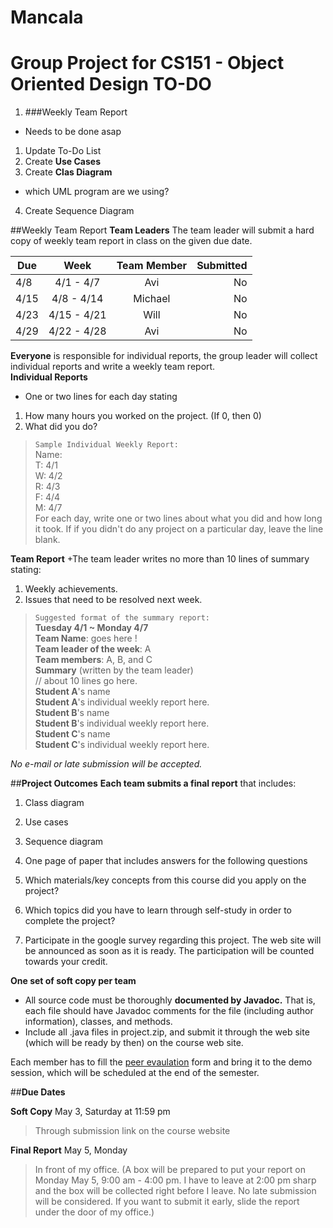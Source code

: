 Mancala
=======

Group Project for CS151 - Object Oriented Design
TO-DO
=======
1. ###Weekly Team Report
  * Needs to be done asap
1. Update To-Do List  
2. Create **Use Cases**  
3. Create **Clas Diagram**
  * which UML program are we using?
4. Create Sequence Diagram


##Weekly Team Report
__Team Leaders__
The team leader will submit a hard copy of weekly team report in class on the given due date.

| Due| Week        | Team Member | Submitted |
|----|:-----------:|:-----------:| ---------:|
|4/8 | 4/1 - 4/7   | Avi         | No        |
|4/15| 4/8 - 4/14  | Michael     | No        |
|4/23| 4/15 - 4/21 | Will        | No        |
|4/29| 4/22 - 4/28 | Avi         | No        |

__Everyone__ is responsible for individual reports, the group leader will collect individual reports and write a weekly team report.  
__Individual Reports__
+ One or two lines for each day stating
 1. How many hours you worked on the project. (If 0, then 0)
 2. What did you do?  

 > `Sample Individual Weekly Report:`  
 Name:  
 T: 4/1  
W: 4/2  
R: 4/3  
F: 4/4  
M: 4/7  
For each day, write one or two lines about what you did and how long it took.
If if you didn't do any project on a particular day, leave the line blank.

__Team Report__
+The team leader writes no more than 10 lines of summary stating:
 1. Weekly achievements.
 2. Issues that need to be resolved next week.

 >`Suggested format of the summary report:`  
 __Tuesday 4/1 ~ Monday 4/7__  
 __Team Name__: goes here !  
 __Team leader of the week__: A  
 __Team members__: A, B, and C  
 __Summary__ (written by the team leader)  
 // about 10 lines go here.  
 __Student A__'s name  
 __Student A__'s individual weekly report here.  
 __Student B__'s name  
 __Student B__'s individual weekly report here.  
 __Student C__'s name  
 __Student C__'s individual weekly report here.  

*No e-mail or late submission will be accepted.*

##__Project Outcomes__
__Each team submits a final report__ that includes:
1. Class diagram  
2. Use cases  
3. Sequence diagram  
4. One page of paper that includes answers for the following questions  
  1. Which materials/key concepts from this course did you apply on the project?  
  2. Which topics did you have to learn through self-study in order to complete the project?

5. Participate in the google survey regarding this project. The web site will be announced as soon as it is ready. The participation will be counted towards your credit.  

 __One set of soft copy per team__
 + All source code must be thoroughly __documented by Javadoc.__ That is, each file should have Javadoc comments for the file (including author information), classes, and methods.
 + Include all .java files in project.zip, and submit it through the web site (which will be ready by then) on the course web site.

Each member has to fill the [peer evaulation](http://www.cs.sjsu.edu/~kim/cs151/contents/project/peer_eval.html) form and bring it to the demo session, which will be scheduled at the end of the semester.

##__Due Dates__

__Soft Copy__ May 3, Saturday at 11:59 pm  
> Through submission link on the course website

__Final Report__ May 5, Monday
>In front of my office. (A box will be prepared to put your report on Monday May 5, 9:00 am - 4:00 pm. I have to leave at 2:00 pm sharp and the box will be collected right before I leave. No late submission will be considered. If you want to submit it early, slide the report under the door of my office.)
